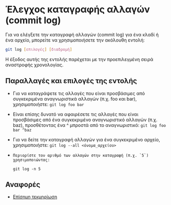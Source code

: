 # Έλεγχος καταγραφής αλλαγών (commit log)

Για να ελέγξετε την καταγραφή αλλαγών (commit log) για ένα κλαδί ή ένα αρχείο, μπορείτε να χρησιμοποιήσετε την ακόλουθη εντολή:

```bash
git log [επιλογές] [διαδρομή]
```

Η έξοδος αυτής της εντολής παρέχεται με την προεπιλεγμένη σειρά αναστροφής χρονολογίας.

## Παραλλαγές και επιλογές της εντολής

- Για να καταγράψετε τις αλλαγές που είναι προσβάσιμες από συγκεκριμένα αναγνωριστικά αλλαγών (π.χ. foo και bar), χρησιμοποιήστε:
`
git log foo bar
`
- Είναι επίσης δυνατό να αφαιρέσετε τις αλλαγές που είναι προσβάσιμες από ένα συγκεκριμένο αναγνωριστικό αλλαγών (π.χ. baz), προσθέτοντας ένα ^ μπροστά από το αναγνωριστικό:
    `git log foo bar ^baz`

- Για να δείτε την καταγραφή αλλαγών για ένα συγκεκριμένο αρχείο, χρησιμοποιήστε:
    `git log --all <όνομα_αρχείου>`
-     Περιορίστε τον αριθμό των αλλαγών στην καταγραφή (π.χ. `5`) χρησιμοποιώντας:
    `git log -n 5`
## Αναφορές
- [Επίσημη τεκμηρίωση](https://git-scm.com/docs/git-log)

